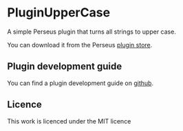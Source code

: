 # PluginUpperCase

A simple Perseus plugin that turns all strings to upper case.

You can download it from the Perseus [plugin store](http://www.coxdocs.org/doku.php?id=perseus:user:plugins:store).

## Plugin development guide

You can find a plugin development guide on [github](https://github.com/cox-labs/PluginTutorial).

## Licence

This work is licenced under the MIT licence
